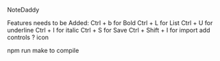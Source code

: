 NoteDaddy

Features needs to be Added:
Ctrl + b for Bold
Ctrl + L for List
Ctrl + U for underline
Ctrl + I for italic
Ctrl + S for Save
Ctrl + Shift + I for import
add controls ? icon

npm run make to compile
